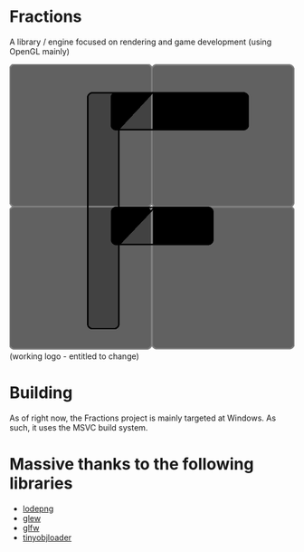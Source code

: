 # Fractions
A library / engine focused on rendering and game development (using OpenGL mainly)

![Fractions](org_fractions_logo.png)
(working logo - entitled to change)

# Building
As of right now, the Fractions project is mainly targeted at Windows.
As such, it uses the MSVC build system.

# Massive thanks to the following libraries
- [lodepng](https://github.com/lvandeve/lodepng)
- [glew](https://github.com/nigels-com/glew)
- [glfw](https://github.com/glfw/glfw)
- [tinyobjloader](https://github.com/tinyobjloader/tinyobjloader)

